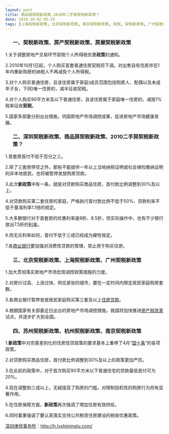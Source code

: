 ```yaml
---
layout: post
title: 商品房契税新政策,2010年二手房契税新政策？
date: 2010-10-02 05:24
tags: [上海契税新政策, 北京契税新政策, 南京契税新政策, 契税, 契税新政策, 广州契税新政策, 房产契税新政策, 房屋契税新政策, 杭州契税新政策, 深圳契税新政策, 深圳房产律师咨询, 苏州契税新政策]
---
```

<ol>
<h3>一、契税新政策、房产契税新政策、房屋契税新政策</h3>
</ol>
1.关于调整房地产交易环节契税个人所得税优惠<strong>政策</strong>的通知。

2.2010年10月1日起，个人购买首套普通住房契税将下调，对出售自有住房并在1年内重新购房的纳税人不再减免个人所得税。

3.对个人购买普通住房，且该住房属于家庭(成员范围包括购房人、配偶以及未成年子女，下同)唯一住房的，减半征收契税。

4.对个人购买90平方米及以下普通住房，且该住房属于家庭唯一住房的，减按1%税率征收<strong>契税</strong>。

5.国家多部委分别出台措施，巩固房地产市场调控成果，促进房地产市场健康发展。
<ol>
<h3>二、深圳契税新政策、商品房契税新政策、2010二手房契税新政策？</h3>
</ol>
1.首套房首付不低于百分之三。

2.除了三套房停贷之外，那些不能提供一年以上当地纳税证明或社会保险缴纳证明的非本地居民，也将被暂停发放购房贷款。

3.此次<strong>新政策</strong>中有一条，就是对贷款购买商品住房，首付款比例调整到30%及以上。

4.对贷款购买第二套住房的家庭，严格执行首付款比例不低于50%、贷款利率不低于基准利率1.1倍的规定。

5.大多数银行对于首套房的优惠利率是8折、8.5折，但实际操作中，也有不少银行放出7.5折的<a href="http://h.lvshiminglu.com/law/399.html" target="_blank">利率</a>。

6.但无论利率如何，首付不低于三成已经成为硬性规定。

7.各<a href="http://h.lvshiminglu.com/law/318.html" target="_blank">商业银行</a>要加强对消费性贷款的管理，禁止用于购买住房。
<ol>
<h3>三、北京契税新政策、上海契税新政策、广州契税新政策</h3>
</ol>
1.加大贯彻落实房地产市场宏观调控政策措施的力度。

2.对房价过高、上涨过快、供应紧张的城市，要在一定时间内限定居民家庭购房套数。

3.各商业银行暂停发放居民家庭购买第三套及以上<a href="http://h.lvshiminglu.com/law/304.html" target="_blank">住房贷款</a>。

4.根据国家有关部委近日出台的房地产市场调控措施，我国将加快推进<a href="http://h.lvshiminglu.com/law/403.html" target="_blank">房产税改革</a>试点，并逐步扩大到全国。
<ol>
<h3>四、苏州契税新政策、杭州契税新政策、南京契税新政策</h3>
</ol>
1.<strong>新政策</strong>中对完善差别化的住房信贷政策的要求基本上重申了4月“<a href="http://h.lvshiminglu.com/law/183.html" target="_blank">国十条</a>”的各项政策。

2.对贷款购买商品住房，首付款比例调整到30%及以上的政策更加严厉。

3.在此前的政策中，对于首次购买90平方米以下普通住宅的贷款最低首付可为20%。

4.现在调整到三成以上，无疑提高了购房的门槛，对限制投机性的购房行为将有显著作用。

5.在住房保障方面，<strong>新政策</strong>再次强调了增加住房有效供给。

6.同时着重强调了要认真落实支持公共租赁住房建设的税收优惠政策。

<a href="http://h.lvshiminglu.com/">深圳律师事务所</a>：<a href="http://h.lvshiminglu.com/">http://h.lvshiminglu.com/</a>

